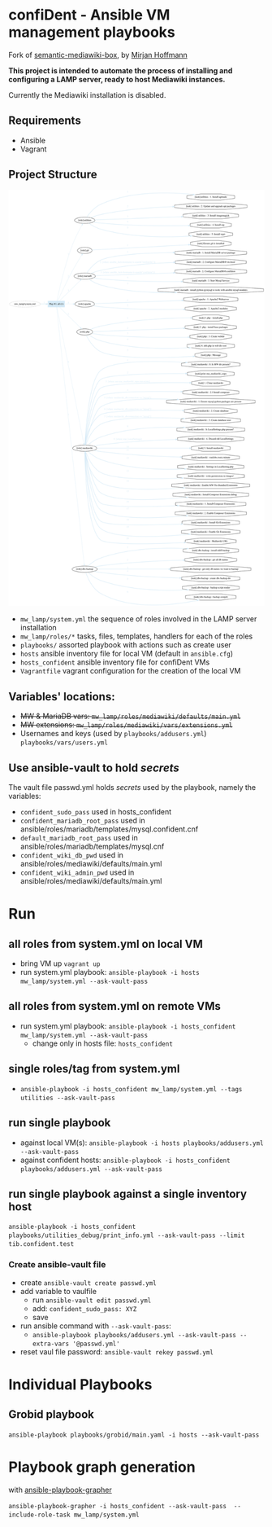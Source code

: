 # confiDent - Ansible VM management playbooks
Fork of [semantic-mediawiki-box](https://github.com/TIBHannover/semantic-mediawiki-box), by [Mirjan Hoffmann](https://github.com/mirjan-hoffmann)

**This project is intended to automate the process of installing and configuring a LAMP server, ready to host Mediawiki instances.**

Currently the Mediawiki installation is disabled.

## Requirements
* Ansible
* Vagrant

## Project Structure

![](documentation/system.svg)


* `mw_lamp/system.yml` the sequence of roles involved in the LAMP server installation
* `mw_lamp/roles/*` tasks, files, templates, handlers for each of the roles
* `playbooks/` assorted playbook with actions such as create user 
* `hosts` ansible inventory file for local VM (default in `ansible.cfg`)
* `hosts_confident` ansible inventory file for confiDent VMs
* `Vagrantfile` vagrant configuration for the creation of the local VM


## Variables' locations:
* <s>MW & MariaDB vars: `mw_lamp/roles/mediawiki/defaults/main.yml`</s>
* <s>MW extensions: `mw_lamp/roles/mediawiki/vars/extensions.yml`</s>
* Usernames and keys (used by `playbooks/addusers.yml`) `playbooks/vars/users.yml`


## Use ansible-vault to hold *secrets*

The vault file passwd.yml holds *secrets* used by the playbook, namely the variables:
* `confident_sudo_pass` used in hosts_confident
* `confident_mariadb_root_pass` used in ansible/roles/mariadb/templates/mysql.confident.cnf
* `default_mariadb_root_pass` used in ansible/roles/mariadb/templates/mysql.cnf
* `confident_wiki_db_pwd` used in ansible/roles/mediawiki/defaults/main.yml
* `confident_wiki_admin_pwd` used in ansible/roles/mediawiki/defaults/main.yml


# Run
## all roles from system.yml on local VM
* bring VM up `vagrant up`
* run system.yml playbook: `ansible-playbook -i hosts mw_lamp/system.yml --ask-vault-pass`

## all roles from system.yml on remote VMs
* run system.yml playbook: `ansible-playbook -i hosts_confident mw_lamp/system.yml --ask-vault-pass`
    * change only in hosts file: `hosts_confident`

## single roles/tag from system.yml 
* `ansible-playbook -i hosts_confident mw_lamp/system.yml --tags utilities --ask-vault-pass`

## run single playbook
* against local VM(s): `ansible-playbook -i hosts playbooks/addusers.yml --ask-vault-pass ` 
* against confident hosts: `ansible-playbook -i hosts_confident playbooks/addusers.yml --ask-vault-pass `

## run single playbook against a single inventory host
`ansible-playbook -i hosts_confident playbooks/utilities_debug/print_info.yml --ask-vault-pass --limit tib.confident.test`



### Create ansible-vault file
* create `ansible-vault create passwd.yml`
* add variable to vaulfile  
    * run `ansible-vault edit passwd.yml`
    * add: `confident_sudo_pass: XYZ`
    * save
* run ansible command with `--ask-vault-pass`:
    * `ansible-playbook playbooks/addusers.yml --ask-vault-pass --extra-vars '@passwd.yml'`
* reset vaul file password: `ansible-vault rekey passwd.yml`



# Individual Playbooks
## Grobid playbook
`ansible-playbook playbooks/grobid/main.yaml -i hosts --ask-vault-pass`

# Playbook graph generation
with [ansible-playbook-grapher](https://github.com/haidaraM/ansible-playbook-grapher)

`ansible-playbook-grapher -i hosts_confident --ask-vault-pass  --include-role-task mw_lamp/system.yml`

